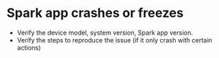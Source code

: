 # Spark app crashes or freezes
-   Verify the device model, system version, Spark app version. 
-   Verify the steps to reproduce the issue (if it only crash with certain actions)